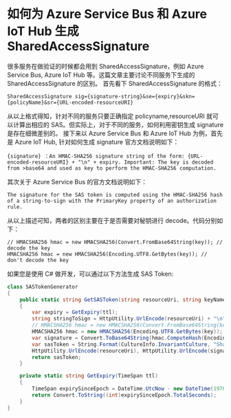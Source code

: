 # 如何为 Azure Service Bus 和 Azure IoT Hub 生成 SharedAccessSignature #

很多服务在做验证的时候都会用到 SharedAccessSignature，例如 Azure Service Bus, Azure IoT Hub 等。这篇文章主要讨论不同服务下生成的 SharedAccessSignature 的区别。
首先看下 SharedAccessSignature 的格式：

    SharedAccessSignature sig={signature-string}&se={expiry}&skn={policyName}&sr={URL-encoded-resourceURI}

从以上格式得知，针对不同的服务只要正确指定 policyname,resourceURI 就可以计算出相应的 SAS。但实际上，对于不同的服务，如何利用密钥生成 signature 是存在细微差别的。
接下来以 Azure Service Bus 和 Azure IoT Hub 为例，首先是 Azure IoT Hub, 针对如何生成 signature 官方文档说明如下：

    {signature} ：An HMAC-SHA256 signature string of the form: {URL-encoded-resourceURI} + "\n" + expiry. Important: The key is decoded from >base64 and used as key to perform the HMAC-SHA256 computation.

其次关于 Azure Service Bus 的官方文档说明如下： 

    The signature for the SAS token is computed using the HMAC-SHA256 hash of a string-to-sign with the PrimaryKey property of an authorization rule.

从以上描述可知，两者的区别主要在于是否需要对秘钥进行 decode。代码分别如下：

    // HMACSHA256 hmac = new HMACSHA256(Convert.FromBase64String(key)); // decode the key
    HMACSHA256 hmac = new HMACSHA256(Encoding.UTF8.GetBytes(key)); // don't decode the key

如果您是使用 C# 做开发，可以通过以下方法生成 SAS Token:

```C#
class SASTokenGenerator
{
	public static string GetSASToken(string resourceUri, string keyName, string key, TimeSpan ttl)
    {
	    var expiry = GetExpiry(ttl);
	    string stringToSign = HttpUtility.UrlEncode(resourceUri) + "\n" + expiry;
	    // HMACSHA256 hmac = new HMACSHA256(Convert.FromBase64String(key)); for IoT Hub Service
	    HMACSHA256 hmac = new HMACSHA256(Encoding.UTF8.GetBytes(key)); //for service bus Service
	    var signature = Convert.ToBase64String(hmac.ComputeHash(Encoding.UTF8.GetBytes(stringToSign)));
	    var sasToken = String.Format(CultureInfo.InvariantCulture, "SharedAccessSignature sr={0}&sig={1}&se={2}&skn={3}", 
	    HttpUtility.UrlEncode(resourceUri), HttpUtility.UrlEncode(signature), expiry, keyName);
	    return sasToken;
    }

    private static string GetExpiry(TimeSpan ttl)
    {
    	TimeSpan expirySinceEpoch = DateTime.UtcNow - new DateTime(1970, 1, 1) + ttl;
    	return Convert.ToString((int)expirySinceEpoch.TotalSeconds);
    }
}
```



